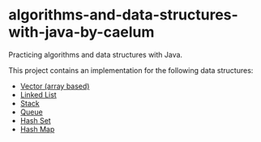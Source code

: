 # algorithms-and-data-structures-with-java-by-caelum
Practicing algorithms and data structures with Java.

This project contains an implementation for the following data structures:
- <a href="https://github.com/LuizParo/algorithms-and-data-structures-with-java-by-caelum/blob/master/src/main/java/br/com/caelum/datastructure/list/impl/Vector.java">Vector (array based)</a>
- <a href="https://github.com/LuizParo/algorithms-and-data-structures-with-java-by-caelum/blob/master/src/main/java/br/com/caelum/datastructure/list/impl/LinkedList.java">Linked List</a>
- <a href="https://github.com/LuizParo/algorithms-and-data-structures-with-java-by-caelum/blob/master/src/main/java/br/com/caelum/datastructure/stack/impl/Stack.java">Stack</a>
- <a href="https://github.com/LuizParo/algorithms-and-data-structures-with-java-by-caelum/blob/master/src/main/java/br/com/caelum/datastructure/queue/impl/Queue.java">Queue</a>
- <a href="https://github.com/LuizParo/algorithms-and-data-structures-with-java-by-caelum/blob/master/src/main/java/br/com/caelum/datastructure/set/impl/HashSet.java">Hash Set</a>
- <a href="https://github.com/LuizParo/algorithms-and-data-structures-with-java-by-caelum/blob/master/src/main/java/br/com/caelum/datastructure/map/impl/HashMap.java">Hash Map</a>
